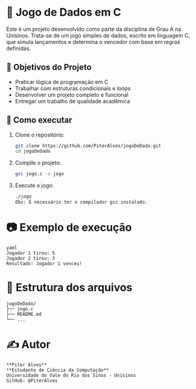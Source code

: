 # 🎲 Jogo de Dados em C

Este é um projeto desenvolvido como parte da disciplina de Grau A na Unisinos. Trata-se de um jogo simples de dados, escrito em linguagem C, que simula lançamentos e determina o vencedor com base em regras definidas.

## 📌 Objetivos do Projeto

- Praticar lógica de programação em C
- Trabalhar com estruturas condicionais e loops
- Desenvolver um projeto completo e funcional
- Entregar um trabalho de qualidade acadêmica

## 🚀 Como executar

1. Clone o repositório:

   ```bash
   git clone https://github.com/PiterAlves/jogoDeDado.git
   cd jogoDeDado

2. Compile o projeto:

	```bash
	gcc jogo.c -o jogo

3. Execute o jogo:

	```bash
	./jogo
	Obs: É necessário ter o compilador gcc instalado.

# 📷 Exemplo de execução

	yaml
	Jogador 1 tirou: 5
	Jogador 2 tirou: 3
	Resultado: Jogador 1 venceu!
	
# 📁 Estrutura dos arquivos

	jogoDeDado/
	├── jogo.c
	├── README.md
	└── ...
	
# ✍️ Autor

	**Piter Alves**
	**Estudante de Ciência da Computação**
	Universidade do Vale do Rio dos Sinos - Unisinos
	GitHub: @PiterAlves